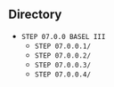 ## Directory ##
- `STEP 07.0.0 BASEL III`
  - `STEP 07.0.0.1/`
  - `STEP 07.0.0.2/`
  - `STEP 07.0.0.3/`
  - `STEP 07.0.0.4/`
